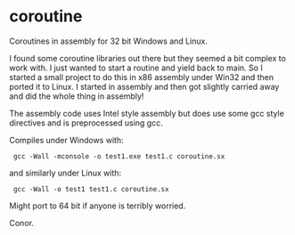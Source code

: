 coroutine
=========

Coroutines in assembly for 32 bit Windows and Linux.

I found some coroutine libraries out there but they seemed a bit complex to work with. I just wanted to start a routine and yield back to main. So I started a small project to do this in x86 assembly under Win32 and then ported it to Linux. I started in assembly and then got slightly carried away and did the whole thing in assembly!

The assembly code uses Intel style assembly but does use some gcc style directives and is preprocessed using gcc.

Compiles under Windows with:

     gcc -Wall -mconsole -o test1.exe test1.c coroutine.sx
   
and similarly under Linux with:

     gcc -Wall -o test1 test1.c coroutine.sx

Might port to 64 bit if anyone is terribly worried.

Conor.
